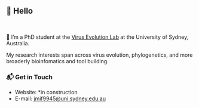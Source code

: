 ## 👋 Hello 

<br/>

🦠 I’m a PhD student at the [Virus Evolution Lab](https://www.sydney.edu.au/medicine-health/about/our-people/academic-staff/edward.holmes.html) at the University of Sydney, Australia.

My research interests span across virus evolution, phylogenetics, and more broaderly bioinfomatics and tool building.

### 📬 Get in Touch

- Website: *in construction
- E-mail: [jmif9945@uni.sydney.edu.au](jmif9945@uni.sydney.edu.au)
